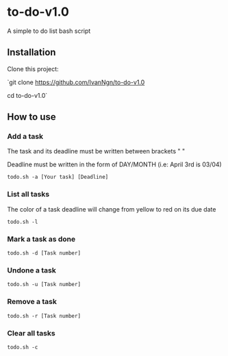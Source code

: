 # to-do-v1.0
A simple to do list bash script

## Installation
Clone this project:

`git clone https://github.com/IvanNgn/to-do-v1.0


cd to-do-v1.0`

## How to use
### Add a task
The task and its deadline must be written between brackets " "

Deadline must be written in the form of DAY/MONTH (i.e: April 3rd is 03/04)

`todo.sh -a [Your task] [Deadline]`
### List all tasks

The color of a task deadline will change from yellow to red on its due date

    todo.sh -l
### Mark a task as done
    todo.sh -d [Task number]
### Undone a task
    todo.sh -u [Task number]
### Remove a task
    todo.sh -r [Task number]
### Clear all tasks
    todo.sh -c
